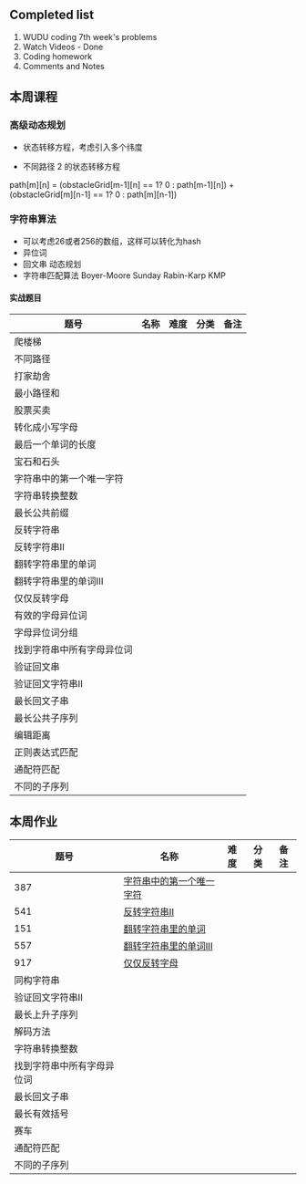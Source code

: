 ## Completed list
1. WUDU coding 7th week's problems
1. Watch Videos - Done
1. Coding homework
1. Comments and Notes

## 本周课程

### 高级动态规划

- 状态转移方程，考虑引入多个纬度

- 不同路径 2 的状态转移方程

path[m][n] = (obstacleGrid[m-1][n] == 1? 0 : path[m-1][n]) + (obstacleGrid[m][n-1] == 1? 0 : path[m][n-1])  

### 字符串算法

- 可以考虑26或者256的数组，这样可以转化为hash
- 异位词
- 回文串 
动态规划
- 字符串匹配算法
Boyer-Moore
Sunday
Rabin-Karp
KMP

#### 实战题目

| 题号 | 名称 | 难度 | 分类 | 备注 |
| --- | --- | --- | --- | --- |
|爬楼梯|
|不同路径|
|打家劫舍|
|最小路径和|
|股票买卖|
|转化成小写字母|
|最后一个单词的长度|
|宝石和石头|
|字符串中的第一个唯一字符|
|字符串转换整数|
|最长公共前缀|
|反转字符串|
|反转字符串II|
|翻转字符串里的单词|
|翻转字符串里的单词III|
|仅仅反转字母|
|有效的字母异位词|
|字母异位词分组|
|找到字符串中所有字母异位词|
|验证回文串|
|验证回文字符串II|
|最长回文子串|
|最长公共子序列|
|编辑距离|
|正则表达式匹配|
|通配符匹配|
|不同的子序列|


## 本周作业

| 题号 | 名称 | 难度 | 分类 | 备注 |
| --- | --- | --- | --- | --- |
|387|[字符串中的第一个唯一字符](FirstUniqueChar.java)|
|541|[反转字符串II](ReverseStringII.java)|
|151|[翻转字符串里的单词](ReverseWords.java)|
|557|[翻转字符串里的单词III](ReverseWorksIII.java)|
|917|[仅仅反转字母](ReverseOnlyLetter.java)|
|同构字符串|
|验证回文字符串II|
|最长上升子序列|
|解码方法|
|字符串转换整数|
|找到字符串中所有字母异位词|
|最长回文子串|
|最长有效括号|
|赛车|
|通配符匹配|
|不同的子序列|


